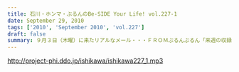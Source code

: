 ```yaml
---
title: 石川・ホンマ・ぶるんのBe-SIDE Your Life! vol.227-1
date: September 29, 2010
tags: ['2010', 'September 2010', 'vol.227']
draft: false
summary: ９月３日（木曜）に来たリアルなメール・・・ＦＲＯＭぶるんぶるん「来週の収録。月曜にどうしても外せない用事が出来てしまいました。収録日ずらすこと出来ますか？」そこから始まったスケジュール調整諸々・・・そして、収録は９月７日（火曜）の夜８時半からスタートしたわけですが～～～NAMAE
---
```


http://project-phi.ddo.jp/ishikawa/ishikawa227_1.mp3